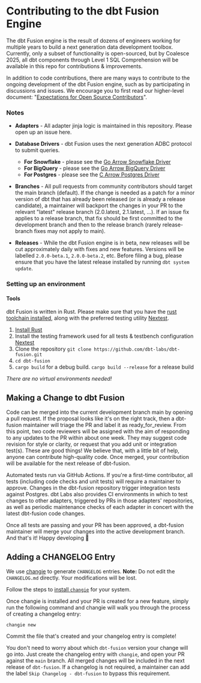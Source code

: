 # Contributing to the dbt Fusion Engine

The dbt Fusion engine is the result of dozens of engineers working for multiple years to build a next generation data development toolbox. Currently, only a subset of functionality is open-sourced, but by Coalesce 2025, all dbt components through Level 1 SQL Comprehension will be available in this repo for contributions & improvements.

In addition to code contributions, there are many ways to contribute to the ongoing development of the dbt Fusion engine, such as by participating in discussions and issues. We encourage you to first read our higher-level document: "[Expectations for Open Source Contributors](https://docs.getdbt.com/community/resources/oss-expectations)".

### Notes
* **Adapters** - All adapter jinja logic is maintained in this repository. Please open up an issue here.
* **Database Drivers** - dbt Fusion uses the next generation ADBC protocol to submit queries. 
  * **For Snowflake** - please see the [Go Arrow Snowflake Driver](https://github.com/apache/arrow-adbc/tree/main/go/adbc/driver/snowflake)
  * **For BigQuery** - please see the [Go Arrow BigQuery Driver](https://github.com/apache/arrow-adbc/tree/main/go/adbc/driver/bigquery)
  * **For Postgres** - please see the [C Arrow Postgres Driver](https://github.com/dbt-labs/arrow-adbc/tree/main/c/driver/postgresql)
  
* **Branches** - All pull requests from community contributors should target the main branch (default). If the change is needed as a patch for a minor version of dbt that has already been released (or is already a release candidate), a maintainer will backport the changes in your PR to the relevant "latest" release branch (2.0.latest, 2.1.latest, ...). If an issue fix applies to a release branch, that fix should be first committed to the development branch and then to the release branch (rarely release-branch fixes may not apply to main).
* **Releases** - While the dbt Fusion engine is in beta, new releases will be cut approximately daily with fixes and new features. Versions will be labelled `2.0.0-beta.1`, `2.0.0-beta.2`, etc. Before filing a bug, please ensure that you have the latest release installed by running `dbt system update`. 

### Setting up an environment

#### Tools
dbt Fusion is written in Rust. Please make sure that you have the [rust toolchain installed](https://www.rust-lang.org/tools/install), along with the preferred testing utility [Nextest](https://nexte.st/). 

1. [Install Rust](https://www.rust-lang.org/tools/install)
2. Install the testing framework used for all tests & testbench configuration [Nextest](https://nexte.st/docs/installation/pre-built-binaries/)
3. Clone the repository `git clone https://github.com/dbt-labs/dbt-fusion.git`
4. `cd dbt-fusion`
5. `cargo build` for a debug build. `cargo build --release` for a release build

*There are no virtual environments needed!*


## Making a Change to dbt Fusion
Code can be merged into the current development branch main by opening a pull request. If the proposal looks like it's on the right track, then a dbt-fusion maintainer will triage the PR and label it as ready_for_review. From this point, two code reviewers will be assigned with the aim of responding to any updates to the PR within about one week. They may suggest code revision for style or clarity, or request that you add unit or integration test(s). These are good things! We believe that, with a little bit of help, anyone can contribute high-quality code. Once merged, your contribution will be available for the next release of dbt-fusion.

Automated tests run via GitHub Actions. If you're a first-time contributor, all tests (including code checks and unit tests) will require a maintainer to approve. Changes in the dbt-fusion repository trigger integration tests against Postgres. dbt Labs also provides CI environments in which to test changes to other adapters, triggered by PRs in those adapters' repositories, as well as periodic maintenance checks of each adapter in concert with the latest dbt-fusion code changes.

Once all tests are passing and your PR has been approved, a dbt-fusion maintainer will merge your changes into the active development branch. And that's it! Happy developing 🎉

## Adding a CHANGELOG Entry

We use [changie](https://changie.dev) to generate `CHANGELOG` entries. **Note:** Do not edit the `CHANGELOG.md` directly. Your modifications will be lost.

Follow the steps to [install `changie`](https://changie.dev/guide/installation/) for your system.

Once changie is installed and your PR is created for a new feature, simply run the following command and changie will walk you through the process of creating a changelog entry:

```shell
changie new
```

Commit the file that's created and your changelog entry is complete!

You don't need to worry about which `dbt-fusion` version your change will go into. Just create the changelog entry with `changie`, and open your PR against the `main` branch. All merged changes will be included in the next release of `dbt-fusion`.  If a changelog is not required, a maintainer can add the label `Skip Changelog - dbt-fusion` to bypass this requirement.